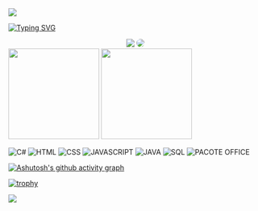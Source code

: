 <img src="https://capsule-render.vercel.app/api?type=waving&color=2a4858&height=100&section=header&%20render&fontSize=70" />



[![Typing SVG](https://readme-typing-svg.herokuapp.com?font=Fira+Code&size=35&pause=1000&center=true&vCenter=true&width=1000&lines=Ola%2C+me+chamo+Gessivan+Junior;Eu+tenho+18+anos;Moro+no+Brasil;Atualmente+fa%C3%A7o+dois+cursos;Redes+de+Computadores+;E+Inform%C3%A1tica)](https://git.io/typing-svg)

<div align="center">
 <a href="https://instagram.com/priceddread1" target="_blank"><img src="https://img.shields.io/badge/Instagram-E4405F?style=for-the-badge&logo=instagram&logoColor=white"></a>
 <a href="https://linkedln.com/in/gessivanjunior/" target="_blank"><img src="https://img.shields.io/badge/LinkedIn-0077B5?style=for-the-badge&logo=linkedin&logoColor=white" style="border-radius: 30px" target="_blank"></a>
</div>
 
 <div>
    <img height="180em" src="https://github-readme-stats.vercel.app/api?username=priced1&show_icons=true&theme=tokyonight"/>
    <img height="180em" src="https://github-readme-stats.vercel.app/api/top-langs/?username=priced1&layout=compact&theme=tokyonight"/>
 </div>


![C#](https://img.shields.io/badge/C%23-239120?style=for-the-badge&logo=c-sharp&logoColor=white)
![HTML](https://img.shields.io/badge/HTML-239120?style=for-the-badge&logo=html5&logoColor=white)
![CSS](https://img.shields.io/badge/CSS-239120?&style=for-the-badge&logo=css3&logoColor=white)
![JAVASCRIPT](https://img.shields.io/badge/JavaScript-323330?style=for-the-badge&logo=javascript&logoColor=F7DF1E)
![JAVA](https://img.shields.io/badge/Java-ED8B00?style=for-the-badge&logo=openjdk&logoColor=white)
![SQL](https://img.shields.io/badge/Microsoft_SQL_Server-CC2927?style=for-the-badge&logo=microsoft-sql-server&logoColor=white)
![PACOTE OFFICE](https://img.shields.io/badge/Microsoft_Office-D83B01?style=for-the-badge&logo=microsoft-office&logoColor=white)


[![Ashutosh's github activity graph](https://github-readme-activity-graph.vercel.app/graph?username=priced1&bg_color=142148&color=f0f0f0&line=04defb&point=441e8a&area=true&hide_border=true)](https://github.com/ashutosh00710/github-readme-activity-graph)


[![trophy](https://github-profile-trophy.vercel.app/?username=priced1&theme=onedark&no-frame=true&no-bg=true&column=-1)](https://github.com/ryo-ma/github-profile-trophy)

<img src="https://capsule-render.vercel.app/api?type=waving&color=2a4858&height=120&section=footer&%20render&fontSize=90"/>

